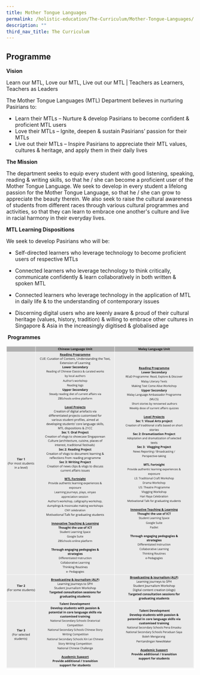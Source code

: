```yaml
---
title: Mother Tongue Languages
permalink: /holistic-education/The-Curriculum/Mother-Tongue-Languages/
description: ""
third_nav_title: The Curriculum
---
```

Programme
---------

**Vision**

Learn our MTL, Love our MTL, Live out our MTL | Teachers as Learners, Teachers as Leaders  

  

The Mother Tongue Languages (MTL) Department believes in nurturing Pasirians to:  

  

*   Learn their MTLs – Nurture & develop Pasirians to become confident & proficient MTL users
*   Love their MTLs – Ignite, deepen & sustain Pasirians’ passion for their MTLs
*   Live out their MTLs – Inspire Pasirians to appreciate their MTL values, cultures & heritage, and apply them in their daily lives

  

**The Mission**

The department seeks to equip every student with good listening, speaking, reading & writing skills, so that he / she can become a proficient user of the Mother Tongue Language. We seek to develop in every student a lifelong passion for the Mother Tongue Language, so that he / she can grow to appreciate the beauty therein. We also seek to raise the cultural awareness of students from different races through various cultural programmes and activities, so that they can learn to embrace one another's culture and live in racial harmony in their everyday lives.

  

**MTL Learning Dispositions**  

We seek to develop Pasirians who will be:

  

*   Self-directed learners who leverage technology to become proficient users of respective MTLs
*   Connected learners who leverage technology to think critically, communicate confidently & learn collaboratively in both written & spoken MTL
*   Connected learners who leverage technology in the application of MTL in daily life & to the understanding of contemporary issues   
    
*   Discerning digital users who are keenly aware & proud of their cultural heritage (values, history, tradition) & willing to embrace other cultures in Singapore & Asia in the increasingly digitised & globalised age

  

  

 **Programmes**
 
 ![](/images/mothertongueprog.png)